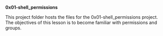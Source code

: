 **0x01-shell_permissions**

This project folder hosts the files for the 0x01-shell_permissions project. The objectives of this lesson is to become familiar with permissions and groups.
